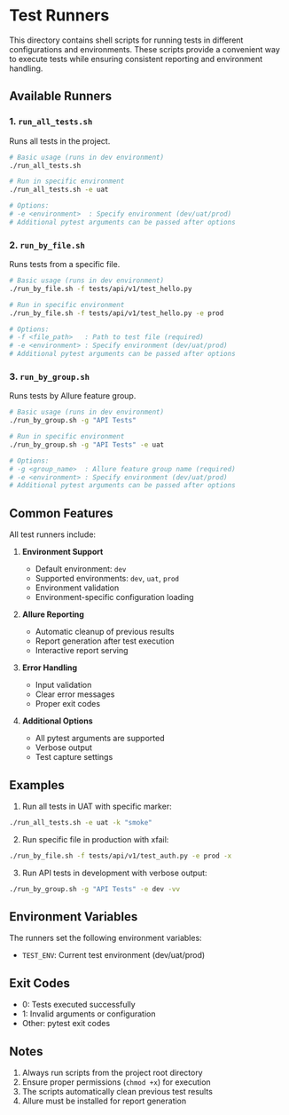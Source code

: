 # Test Runners

This directory contains shell scripts for running tests in different configurations and environments. These scripts provide a convenient way to execute tests while ensuring consistent reporting and environment handling.

## Available Runners

### 1. `run_all_tests.sh`

Runs all tests in the project.

```bash
# Basic usage (runs in dev environment)
./run_all_tests.sh

# Run in specific environment
./run_all_tests.sh -e uat

# Options:
# -e <environment>  : Specify environment (dev/uat/prod)
# Additional pytest arguments can be passed after options
```

### 2. `run_by_file.sh`

Runs tests from a specific file.

```bash
# Basic usage (runs in dev environment)
./run_by_file.sh -f tests/api/v1/test_hello.py

# Run in specific environment
./run_by_file.sh -f tests/api/v1/test_hello.py -e prod

# Options:
# -f <file_path>   : Path to test file (required)
# -e <environment> : Specify environment (dev/uat/prod)
# Additional pytest arguments can be passed after options
```

### 3. `run_by_group.sh`

Runs tests by Allure feature group.

```bash
# Basic usage (runs in dev environment)
./run_by_group.sh -g "API Tests"

# Run in specific environment
./run_by_group.sh -g "API Tests" -e uat

# Options:
# -g <group_name>  : Allure feature group name (required)
# -e <environment> : Specify environment (dev/uat/prod)
# Additional pytest arguments can be passed after options
```

## Common Features

All test runners include:

1. **Environment Support**
   - Default environment: `dev`
   - Supported environments: `dev`, `uat`, `prod`
   - Environment validation
   - Environment-specific configuration loading

2. **Allure Reporting**
   - Automatic cleanup of previous results
   - Report generation after test execution
   - Interactive report serving

3. **Error Handling**
   - Input validation
   - Clear error messages
   - Proper exit codes

4. **Additional Options**
   - All pytest arguments are supported
   - Verbose output
   - Test capture settings

## Examples

1. Run all tests in UAT with specific marker:
```bash
./run_all_tests.sh -e uat -k "smoke"
```

2. Run specific file in production with xfail:
```bash
./run_by_file.sh -f tests/api/v1/test_auth.py -e prod -x
```

3. Run API tests in development with verbose output:
```bash
./run_by_group.sh -g "API Tests" -e dev -vv
```

## Environment Variables

The runners set the following environment variables:

- `TEST_ENV`: Current test environment (dev/uat/prod)

## Exit Codes

- 0: Tests executed successfully
- 1: Invalid arguments or configuration
- Other: pytest exit codes

## Notes

1. Always run scripts from the project root directory
2. Ensure proper permissions (`chmod +x`) for execution
3. The scripts automatically clean previous test results
4. Allure must be installed for report generation 